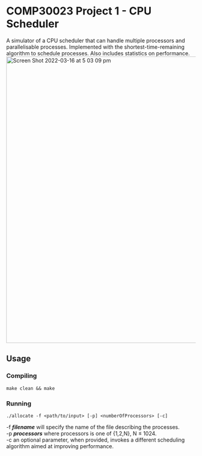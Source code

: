# COMP30023 Project 1 - CPU Scheduler
A simulator of a CPU scheduler that can handle multiple processors and parallelisable processes. Implemented with the shortest-time-remaining algorithm to schedule processes. Also includes statistics on performance.
<img width="762" alt="Screen Shot 2022-03-16 at 5 03 09 pm" src="https://user-images.githubusercontent.com/21867116/158530185-e80cb599-7b58-4230-8846-05f03f50bab0.png">


## Usage
### Compiling
`make clean && make`
### Running
`./allocate -f <path/to/input> [-p] <numberOfProcessors> [-c]`  
  
-f **_filename_** will specify the name of the file describing the processes.  
-p **_processors_** where processors is one of {1,2,N}, N ≤ 1024.  
-c an optional parameter, when provided, invokes a different scheduling algorithm aimed at improving performance.

